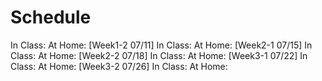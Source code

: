 # Schedule
In Class: At Home:  [Week1-2 07/11] In Class: At Home:  [Week2-1 07/15] In Class: At Home:  [Week2-2 07/18] In Class: At Home:  [Week3-1 07/22] In Class: At Home:  [Week3-2 07/26] In Class: At Home:
